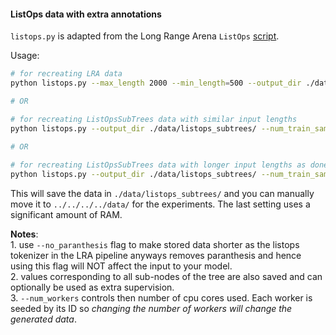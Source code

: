 #### ListOps data with extra annotations

`listops.py` is adapted from the Long Range Arena `ListOps` [script](https://github.com/google-research/long-range-arena/blob/main/lra_benchmarks/data/listops.py).

Usage:
```bash
# for recreating LRA data
python listops.py --max_length 2000 --min_length=500 --output_dir ./data/listops/ 

# OR

# for recreating ListOpsSubTrees data with similar input lengths
python listops.py --output_dir ./data/listops_subtrees/ --num_train_samples 96000 --num_valid_samples 2000 --num_test_samples 2000 --no_paranthesis --unique_templates --max_length 2000 --min_length=1500 --task subtrees --num_workers 8

# OR
    
# for recreating ListOpsSubTrees data with longer input lengths as done in the DLR paper
python listops.py --output_dir ./data/listops_subtrees/ --num_train_samples 96000 --num_valid_samples 2000 --num_test_samples 2000 --no_paranthesis --unique_templates --max_length 8180 --min_length=7000 --task subtrees --max_args 9 --max_depth 15 --num_workers 30
```

This will save the data in `./data/listops_subtrees/` and you can manually move it to `../../../../data/` for the experiments. The last setting uses a significant amount of RAM.

**Notes**:  
    1.  use `--no_paranthesis` flag to make stored data shorter as the listops tokenizer in the LRA pipeline anyways removes paranthesis and hence using this flag will NOT affect the input to your model.  
    2.  values corresponding to all sub-nodes of the tree are also saved and can optionally be used as extra supervision.  
    3.  `--num_workers` controls then number of cpu cores used. Each worker is seeded by its ID so *changing the number of workers will change the generated data*. 

